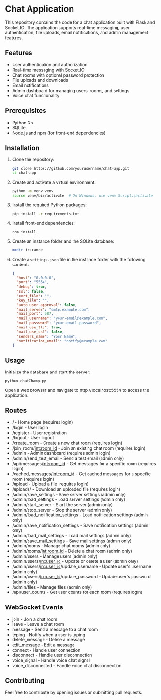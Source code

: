 # Chat Application

This repository contains the code for a chat application built with Flask and Socket.IO. The application supports real-time messaging, user authentication, file uploads, email notifications, and admin management features.

## Features

- User authentication and authorization
- Real-time messaging with Socket.IO
- Chat rooms with optional password protection
- File uploads and downloads
- Email notifications
- Admin dashboard for managing users, rooms, and settings
- Voice chat functionality

## Prerequisites

- Python 3.x
- SQLite
- Node.js and npm (for front-end dependencies)

## Installation

1. Clone the repository:
    ```bash
    git clone https://github.com/yourusername/chat-app.git
    cd chat-app
    ```

2. Create and activate a virtual environment:
    ```bash
    python -m venv venv
    source venv/bin/activate  # On Windows, use venv\Scripts\activate
    ```

3. Install the required Python packages:
    ```bash
    pip install -r requirements.txt
    ```

4. Install front-end dependencies:
    ```bash
    npm install
    ```

5. Create an instance folder and the SQLite database:
    ```bash
    mkdir instance
    ```

6. Create a `settings.json` file in the instance folder with the following content:
    ```json
    {
      "host": "0.0.0.0",
      "port": "5554",
      "debug": true,
      "ssl": false,
      "cert_file": "",
      "key_file": "",
      "auto_user_approval": false,
      "mail_server": "smtp.example.com",
      "mail_port": 587,
      "mail_username": "your-email@example.com",
      "mail_password": "your-email-password",
      "mail_use_tls": true,
      "mail_use_ssl": false,
      "senders_name": "Your Name",
      "notification_email": "notify@example.com"
    }
    ```

## Usage

Initialize the database and start the server:
```bash
python chatChamp.py

```
Open a web browser and navigate to http://localhost:5554 to access the application.

## Routes
- / - Home page (requires login)
- /login - User login
- /register - User registration
- /logout - User logout
- /create_room - Create a new chat room (requires login)
- /join_room/<int:room_id> - Join an existing chat room (requires login)
- /admin - Admin dashboard (requires admin login)
- /admin/send_test_email - Send a test email (admin only)
- /api/messages/<int:room_id> - Get messages for a specific room (requires login)
- /cached_messages/<int:room_id> - Get cached messages for a specific room (requires login)
- /upload - Upload a file (requires login)
- /uploads/ - Download an uploaded file (requires login)
- /admin/save_settings - Save server settings (admin only)
- /admin/load_settings - Load server settings (admin only)
- /admin/start_server - Start the server (admin only)
- /admin/stop_server - Stop the server (admin only)
- /admin/load_notification_settings - Load notification settings (admin only)
- /admin/save_notification_settings - Save notification settings (admin only)
- /admin/load_mail_settings - Load mail settings (admin only)
- /admin/save_mail_settings - Save mail settings (admin only)
- /admin/rooms - Manage chat rooms (admin only)
- /admin/rooms/<int:room_id> - Delete a chat room (admin only)
- /admin/users - Manage users (admin only)
- /admin/users/<int:user_id> - Update or delete a user (admin only)
- /admin/users/<int:user_id>/update_username - Update user's username (admin only)
- /admin/users/<int:user_id>/update_password - Update user's password (admin only)
- /admin/files - Manage files (admin only)
- /api/user_counts - Get user counts for each room (requires login)

## WebSocket Events
- join - Join a chat room
- leave - Leave a chat room
- message - Send a message to a chat room
- typing - Notify when a user is typing
- delete_message - Delete a message
- edit_message - Edit a message
- connect - Handle user connection
- disconnect - Handle user disconnection
- voice_signal - Handle voice chat signal
- voice_disconnected - Handle voice chat disconnection

## Contributing
Feel free to contribute by opening issues or submitting pull requests.
